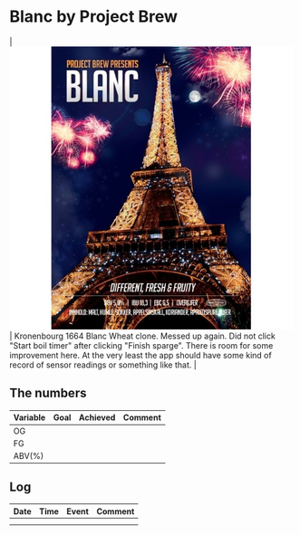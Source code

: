 # Blanc by Project Brew

| ![Blanc Logo](blanc.jpeg) | Kronenbourg 1664 Blanc Wheat clone. Messed up again. Did not click "Start boil timer" after clicking "Finish sparge". There is room for some improvement here. At the very least the app should have some kind of record of sensor readings or something like that. |

## The numbers

| Variable | Goal   | Achieved | Comment |
|---       |---     |---       |---      |
| OG       |   |      |      |
| FG       |   |      |    |
| ABV(%)   |    |    |       |

## Log

| Date          | Time      | Event                 | Comment
|---            |---        |---                    |---
|    |      |              |
|    |      |              |
